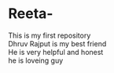 # Reeta-
This is my first repository
<br>
Dhruv Rajput is my best friend
<br>
He is very helpful and honest
<br>
he is loveing guy

